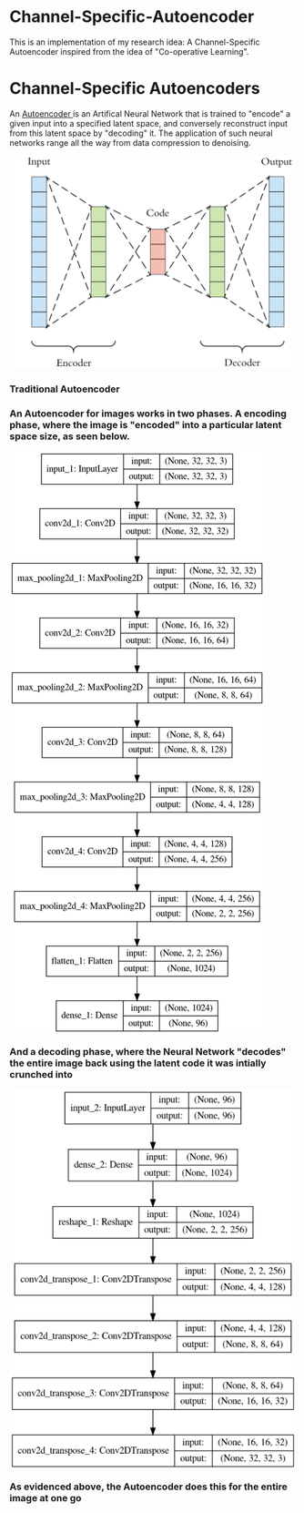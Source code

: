# Channel-Specific-Autoencoder
This is an implementation of my research idea: A Channel-Specific Autoencoder inspired from the idea of "Co-operative Learning".

<h1> Channel-Specific Autoencoders </h1>

<p>An <a href= "https://en.wikipedia.org/wiki/Autoencoder"> Autoencoder </a> is an Artifical Neural Network that is trained to "encode" a given input into a specified latent space, and conversely reconstruct input from this latent space by "decoding" it. The application of such neural networks range all the way from data compression to denoising. </p>

<img src="architecture/autoencoder.png" alt="autoencoder">

<h3> Traditional Autoencoder <h3>

<p> An Autoencoder for images works in two phases. A encoding phase, where the image is "encoded" into a particular latent space size, as seen below. </p>

<img src="architecture/encoder.png">

<p> And a decoding phase, where the Neural Network "decodes" the entire image back using the latent code it was intially crunched into </p>

<img src="architecture/decoder.png">

<p> As evidenced above, the Autoencoder does this for the entire image at one go </p>

